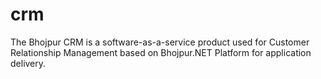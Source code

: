 # crm
The Bhojpur CRM is a software-as-a-service product used for Customer Relationship Management based on Bhojpur.NET Platform for application delivery.
